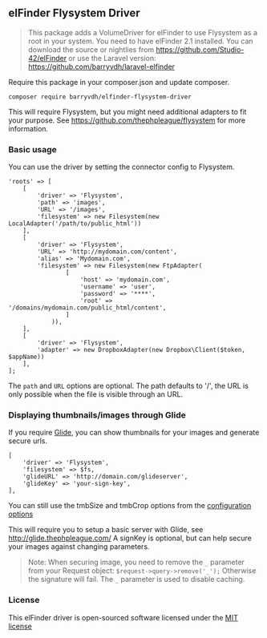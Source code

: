 ## elFinder Flysystem Driver
> This package adds a VolumeDriver for elFinder to use Flysystem as a root in your system. You need to have elFinder 2.1 installed.
> You can download the source or nightlies from https://github.com/Studio-42/elFinder or use the Laravel version: https://github.com/barryvdh/laravel-elfinder

Require this package in your composer.json and update composer. 

    composer require barryvdh/elfinder-flysystem-driver
    
This will require Flysystem, but you might need additional adapters to fit your purpose. 
See https://github.com/thephpleague/flysystem for more information.

### Basic usage

You can use the driver by setting the connector config to Flysystem.

    'roots' => [
        [
            'driver' => 'Flysystem', 
            'path' => 'images',
            'URL' => '/images', 
            'filesystem' => new Filesystem(new LocalAdapter('/path/to/public_html'))
        ],
        [
            'driver' => 'Flysystem',
            'URL' => 'http://mydomain.com/content',
            'alias' => 'Mydomain.com',
            'filesystem' => new Filesystem(new FtpAdapter(
                    [
                        'host' => 'mydomain.com',
                        'username' => 'user',
                        'password' => '****',
                        'root' => '/domains/mydomain.com/public_html/content',
                    ]
                )),
        ],
        [
            'driver' => 'Flysystem',
            'adapter' => new DropboxAdapter(new Dropbox\Client($token, $appName))
        ],
    ];

The `path` and `URL` options are optional. The path defaults to '/', the URL is only possible when the file is visible through an URL.

### Displaying thumbnails/images through Glide

If you require [Glide](https://github.com/thephpleague/glide), you can show thumbnails for your images and generate secure urls.

    [
        'driver' => 'Flysystem', 
        'filesystem' => $fs,
        'glideURL' => 'http://domain.com/glideserver',
        'glideKey' => 'your-sign-key',
    ],

You can still use the tmbSize and tmbCrop options from the [configuration options](https://github.com/Studio-42/elFinder/wiki/Connector-configuration-options-2.1#root-options)

This will require you to setup a basic server with Glide, see http://glide.thephpleague.com/
A signKey is optional, but can help secure your images against changing parameters.

> Note: When securing image, you need to remove the `_` parameter from your Request object:
> `$request->query->remove('_');`
> Otherwise the signature will fail. The `_` parameter is used to disable caching.    

### License

This elFinder driver is open-sourced software licensed under the [MIT license](http://opensource.org/licenses/MIT)
